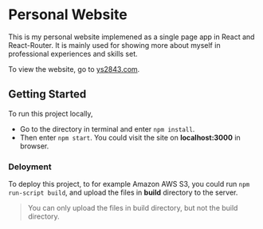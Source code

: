 # Personal Website

This is my personal website implemened as a single page app in React and React-Router. It is mainly used for showing more about myself in professional experiences and skills set. 

To view the website, go to [ys2843.com](http://ys2843.com). 

## Getting Started

To run this project locally, 

+ Go to the directory in terminal and enter `npm install`.
+ Then enter `npm start`. You could visit the site on **localhost:3000** in browser.

### Deloyment

To deploy this project, to for example Amazon AWS S3, you could run `npm run-script build`, and upload the files in **build** directory to the server.

> You can only upload the files in build directory, but not the build directory.









